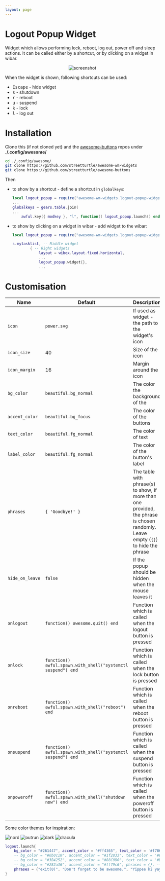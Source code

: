 ```yaml
---
layout: page
---
```

# Logout Popup Widget

Widget which allows performing lock, reboot, log out, power off and sleep actions. It can be called either by a shortcut, or by clicking on a widget in wibar.

<p align="center">
    <img src="https://github.com/streetturtle/awesome-wm-widgets/raw/master/logout-popup-widget/screenshot.gif" alt="screenshot">
</p>

When the widget is shown, following shortcuts can be used:
 - <kbd>Escape</kbd> - hide widget
 - <kbd>s</kbd> - shutdown
 - <kbd>r</kbd> - reboot
 - <kbd>u</kbd> - suspend
 - <kbd>k</kbd> - lock
 - <kbd>l</kbd> - log out

# Installation

Clone this (if not cloned yet) and the [awesome-buttons](https://github.com/streetturtle/awesome-buttons) repos under **./.config/awesome/**

```bash
cd ./.config/awesome/
git clone https://github.com/streetturtle/awesome-wm-widgets
git clone https://github.com/streetturtle/awesome-buttons
```
Then 

- to show by a shortcut - define a shortcut in `globalkeys`:

    ```lua
    local logout_popup = require("awesome-wm-widgets.logout-popup-widget.logout-popup")
    ...
    globalkeys = gears.table.join(
    ...
        awful.key({ modkey }, "l", function() logout_popup.launch() end, {description = "Show logout screen", group = "custom"}),
    ```

- to show by clicking on a widget in wibar - add widget to the wibar:

    ```lua
    local logout_popup = require("awesome-wm-widgets.logout-popup-widget.logout-popup")
    
    s.mytasklist, -- Middle widget
            { -- Right widgets
                layout = wibox.layout.fixed.horizontal,
                ...
                logout_popup.widget{},
                ...
    ```

# Customisation

| Name | Default | Description |
|---|---|---|
| `icon` | `power.svg` | If used as widget - the path to the widget's icon |
| `icon_size` | 40 | Size of the icon |
| `icon_margin` | 16 | Margin around the icon |
| `bg_color` |  `beautiful.bg_normal` | The color the background of the |
| `accent_color` | `beautiful.bg_focus` | The color of the buttons |
| `text_color` | `beautiful.fg_normal` | The color of text |
| `label_color` | `beautiful.fg_normal` | The color of the button's label |
| `phrases` | `{ 'Goodbye!' }` | The table with phrase(s) to show, if more than one provided, the phrase is chosen randomly. Leave empty (`{}`) to hide the phrase |
| `hide_on_leave` | `false` | If the popup should be hidden when the mouse leaves it |
| `onlogout` | `function() awesome.quit() end` | Function which is called when the logout button is pressed |
| `onlock` | `function() awful.spawn.with_shell("systemctl suspend") end` | Function which is called when the lock button is pressed |
| `onreboot` | `function() awful.spawn.with_shell("reboot") end` | Function which is called when the reboot button is pressed |
| `onsuspend` | `function() awful.spawn.with_shell("systemctl suspend") end` | Function which is called when the suspend button is pressed |
| `onpoweroff` | `function() awful.spawn.with_shell("shutdown now") end` | Function which is called when the poweroff button is pressed |

Some color themes for inspiration:

![nord](../awesome-wm-widgets/assets/img/widgets/screenshots/logout-popup-widget/logout-nord.png)
![outrun](../awesome-wm-widgets/assets/img/widgets/screenshots/logout-popup-widget/logout-outrun.png)
![dark](../awesome-wm-widgets/assets/img/widgets/screenshots/logout-popup-widget/logout-dark.png)
![dracula](../awesome-wm-widgets/assets/img/widgets/screenshots/logout-popup-widget/logout-dracula.png)

```lua
logout.launch{
    bg_color = "#261447", accent_color = "#ff4365", text_color = '#f706cf', icon_size = 40, icon_margin = 16, -- outrun
    -- bg_color = "#0b0c10", accent_color = "#1f2833", text_color = '#66fce1', -- dark
    -- bg_color = "#3B4252", accent_color = "#88C0D0", text_color = '#D8DEE9', -- nord
    -- bg_color = "#282a36", accent_color = "#ff79c6", phrases = {}, -- dracula, no phrase
    phrases = {"exit(0)", "Don't forget to be awesome.", "Yippee ki yay!"},
}
```
